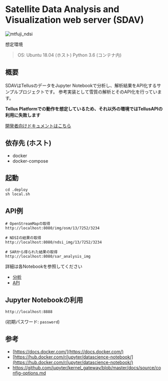 # Satellite Data Analysis and Visualization web server (SDAV)

![mtfuji_ndsi](https://user-images.githubusercontent.com/8220075/52929715-e6aa4c80-3388-11e9-887b-127ba1dca1dd.png)

想定環境
> OS: Ubuntu 18.04 (ホスト)
> Python 3.6 (コンテナ内)


## 概要
SDAVはTellusのデータをJupyter Notebookで分析し、解析結果をAPI化するサンプルプロジェクトです。
参考実装として雪質の解析とそのAPI化を行っています。

**Tellus Platformでの動作を想定しているため、それ以外の環境ではTellusAPIの利用に失敗します**

[開発者向けドキュメントはこちら](https://tellusxdp.github.io/sdav/)


## 依存先 (ホスト)
- docker
- docker-compose


## 起動
```
cd .deploy
sh local.sh
```


## API例
```
# OpenStreamMapの取得
http://localhost:8080/img/osm/13/7252/3234

# NDSIの結果の取得
http://localhost:8080/ndsi_img/13/7252/3234

# SARから得られた結果の取得
http://localhost:8080/sar_analysis_img
```

詳細は各Notebookを参照してください
* [分析](https://github.com/tellusxdp/sdav/tree/master/notebooks/analysis)
* [API](https://github.com/tellusxdp/sdav/blob/master/notebooks/api/get_image_api.ipynb)


## Jupyter Notebookの利用
```
http://localhost:8888
```

(初期パスワード: `password`)


## 参考
* [https://docs.docker.com/](https://docs.docker.com/)
* [https://hub.docker.com/r/jupyter/datascience-notebook/](https://hub.docker.com/r/jupyter/datascience-notebook/) 
* [https://github.com/jupyter/kernel_gateway/blob/master/docs/source/config-options.md
](https://github.com/jupyter/kernel_gateway/blob/master/docs/source/config-options.md)

